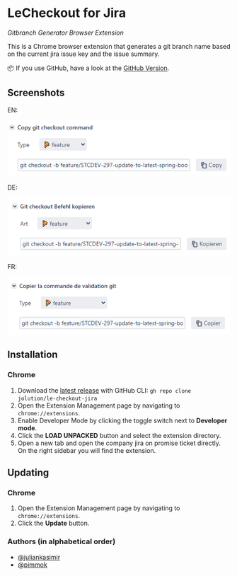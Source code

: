 # LeCheckout for Jira
_Gitbranch Generator Browser Extension_

This is a Chrome browser extension that generates a git branch name based on the current jira issue key and the issue
summary.

:package: If you use GitHub, have a look at the [GitHub Version](https://github.com/jolution/le-checkout-github).

## Screenshots

EN:

![App Screenshot EN](screenshot.png)

DE:

![App Screenshot DE](screenshot2.png)

FR:

![App Screenshot FR](screenshot3.png)

## Installation

### Chrome

1. Download the [latest release](https://github.com/DE-AMS-AD-VAPPS/browser-extension-gitbranch) with GitHub CLI:
   `gh repo clone jolution/le-checkout-jira`
2. Open the Extension Management page by navigating to `chrome://extensions`.
3. Enable Developer Mode by clicking the toggle switch next to **Developer mode**.
4. Click the **LOAD UNPACKED** button and select the extension directory.
5. Open a new tab and open the company jira on promise ticket directly. On the right sidebar you will find the
   extension.

## Updating

### Chrome

1. Open the Extension Management page by navigating to `chrome://extensions`.
2. Click the **Update** button.

### Authors (in alphabetical order)

- [@juliankasimir](https://www.github.com/juliankasimir)
- [@pimmok](https://www.github.com/pimmok)

